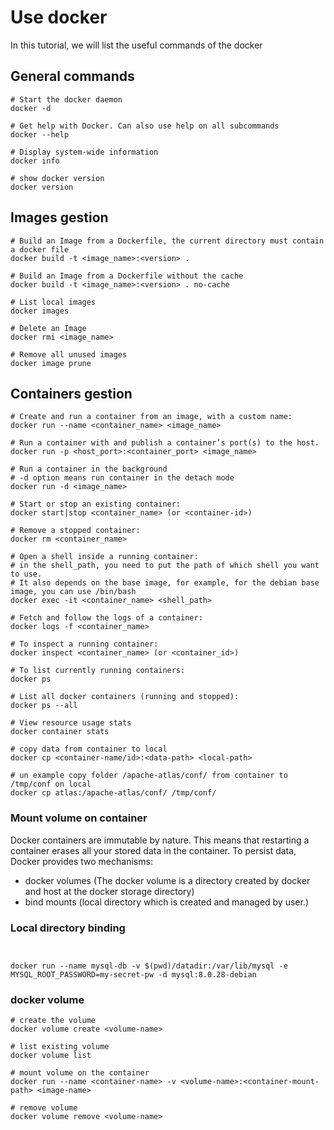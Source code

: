 # Use docker

In this tutorial, we will list the useful commands of the docker 

## General commands

```shell
# Start the docker daemon 
docker -d 

# Get help with Docker. Can also use help on all subcommands 
docker --help 

# Display system-wide information 
docker info

# show docker version
docker version
```

## Images gestion

```shell
# Build an Image from a Dockerfile, the current directory must contain a docker file 
docker build -t <image_name>:<version> .

# Build an Image from a Dockerfile without the cache
docker build -t <image_name>:<version> . no-cache 

# List local images 
docker images 

# Delete an Image 
docker rmi <image_name> 

# Remove all unused images 
docker image prune 
```

## Containers gestion

```shell
# Create and run a container from an image, with a custom name: 
docker run --name <container_name> <image_name> 

# Run a container with and publish a container’s port(s) to the host. 
docker run -p <host_port>:<container_port> <image_name> 

# Run a container in the background 
# -d option means run container in the detach mode
docker run -d <image_name> 

# Start or stop an existing container: 
docker start|stop <container_name> (or <container-id>) 

# Remove a stopped container: 
docker rm <container_name> 

# Open a shell inside a running container: 
# in the shell_path, you need to put the path of which shell you want to use. 
# It also depends on the base image, for example, for the debian base image, you can use /bin/bash
docker exec -it <container_name> <shell_path> 

# Fetch and follow the logs of a container: 
docker logs -f <container_name> 

# To inspect a running container: 
docker inspect <container_name> (or <container_id>) 

# To list currently running containers: 
docker ps 

# List all docker containers (running and stopped): 
docker ps --all 

# View resource usage stats 
docker container stats

# copy data from container to local
docker cp <container-name/id>:<data-path> <local-path>

# un example copy folder /apache-atlas/conf/ from container to /tmp/conf on local
docker cp atlas:/apache-atlas/conf/ /tmp/conf/
```

### Mount volume on container

Docker containers are immutable by nature. This means that restarting a container erases all your stored data in 
the container. To persist data, Docker provides two mechanisms:
- docker volumes (The docker volume is a directory created by docker and host at the docker storage directory)
- bind mounts (local directory which is created and managed by user.)


### Local directory binding
```shell


docker run --name mysql-db -v $(pwd)/datadir:/var/lib/mysql -e MYSQL_ROOT_PASSWORD=my-secret-pw -d mysql:8.0.28-debian
```

### docker volume

```shell
# create the volume
docker volume create <volume-name>

# list existing volume
docker volume list

# mount volume on the container
docker run --name <container-name> -v <volume-name>:<container-mount-path> <image-name>

# remove volume
docker volume remove <volume-name> 
```